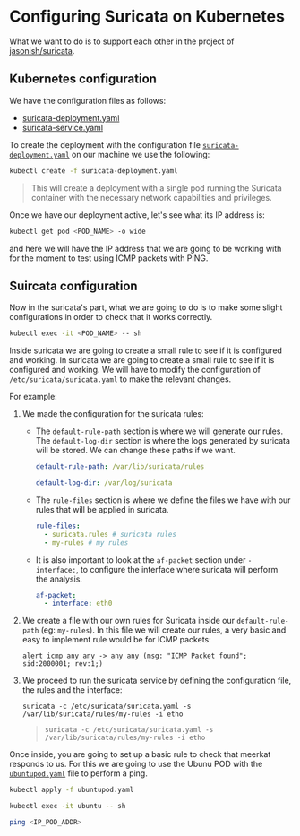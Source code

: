 # Configuring Suricata on Kubernetes

What we want to do is to support each other in the project of [jasonish/suricata](https://github.com/jasonish/docker-suricata).

## Kubernetes configuration

We have the configuration files as follows:

- [suricata-deployment.yaml](suricata-deployment.yaml)
- [suricata-service.yaml](suricata-service.yaml)

To create the deployment with the configuration file [``suricata-deployment.yaml``](suricata-deployment.yaml) on our machine we use the following:

``` bash
kubectl create -f suricata-deployment.yaml
```

> This will create a deployment with a single pod running the Suricata container with the necessary network capabilities and privileges.

Once we have our deployment active, let's see what its IP address is:

``` bash
kubectl get pod <POD_NAME> -o wide 
```

and here we will have the IP address that we are going to be working with for the moment to test using ICMP packets with PING.

## Suircata configuration

Now in the suricata's part, what we are going to do is to make some slight configurations in order to check that it works correctly.

``` bash
kubectl exec -it <POD_NAME> -- sh
```

Inside suricata we are going to create a small rule to see if it is configured and working. In suricata we are going to create a small rule to see if it is configured and working. We will have to modify the configuration of ``/etc/suricata/suricata.yaml`` to make the relevant changes.

For example:

1. We made the configuration for the suricata rules:

   - The ``default-rule-path`` section is where we will generate our rules. The ``default-log-dir`` section is where the logs generated by suricata will be stored. We can change these paths if we want.
  
      ``` yaml
      default-rule-path: /var/lib/suricata/rules
      ```
    
      ``` yaml
      default-log-dir: /var/log/suricata
      ```

    - The ``rule-files`` section is where we define the files we have with our rules that will be applied in suricata.
  
      ``` yaml
      rule-files:
        - suricata.rules # suricata rules
        - my-rules # my rules
      ```

   - It is also important to look at the ``af-packet`` section under ``- interface:``, to configure the interface where suricata will perform the analysis.
     
      ``` yaml
      af-packet:
        - interface: eth0
      ```
      
2. We create a file with our own rules for Suricata inside our ``default-rule-path`` (eg: ``my-rules``). In this file we will create our rules, a very basic and easy to implement rule would be for ICMP packets:
   
   ``` text
   alert icmp any any -> any any (msg: "ICMP Packet found"; sid:2000001; rev:1;)
   ```
   
3. We proceed to run the suricata service by defining the configuration file, the rules and the interface:

   ``` text
   suricata -c /etc/suricata/suricata.yaml -s /var/lib/suricata/rules/my-rules -i etho
   ```

   > ``` text
   > suricata -c /etc/suricata/suricata.yaml -s /var/lib/suricata/rules/my-rules -i etho
   > ```
   

Once inside, you are going to set up a basic rule to check that meerkat responds to us. For this we are going to use the Ubunu POD with the [``ubuntupod.yaml``](ubuntupod.yaml) file to perform a ping.

``` bash
kubectl apply -f ubuntupod.yaml
```

``` bash
kubectl exec -it ubuntu -- sh
```

``` bash
ping <IP_POD_ADDR>
```





